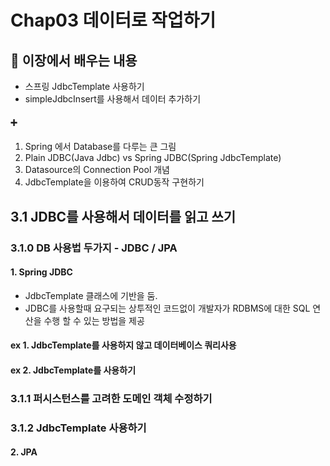 # Chap03 데이터로 작업하기
## 📖 이장에서 배우는 내용 
- 스프링 JdbcTemplate 사용하기
- simpleJdbcInsert를 사용해서 데이터 추가하기
####  ➕
1) Spring 에서 Database를 다루는 큰 그림
2) Plain JDBC(Java Jdbc) vs Spring JDBC(Spring JdbcTemplate)
3) Datasource의 Connection Pool 개념
4) JdbcTemplate을 이용하여 CRUD동작 구현하기 

## 3.1 JDBC를 사용해서 데이터를 읽고 쓰기
### 3.1.0 DB 사용법 두가지 - JDBC / JPA 
####  1. Spring JDBC 
- JdbcTemplate 클래스에 기반을 둠. 
- JDBC를 사용할때 요구되는 상투적인 코드없이 개발자가 RDBMS에 대한 SQL 연산을 수행 할 수 있는 방법을 제공  

#### ex 1. JdbcTemplate를 사용하지 않고 데이터베이스 쿼리사용

#### ex 2. JdbcTemplate를 사용하기 

### 3.1.1 퍼시스턴스를 고려한 도메인 객체 수정하기 

### 3.1.2 JdbcTemplate 사용하기 


#### 2. JPA   
